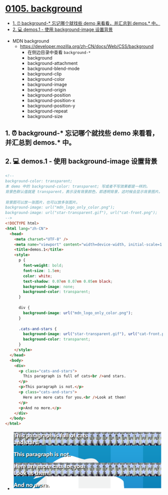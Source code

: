 # [0105. background](https://github.com/Tdahuyou/TNotes.html-css-js/tree/main/notes/0105.%20background)

<!-- region:toc -->
- [1. ⏰ background-* 忘记哪个就找些 demo 来看看，并汇总到 demos.* 中。](#1--background--忘记哪个就找些-demo-来看看并汇总到-demos-中)
- [2. 💻 demos.1 - 使用 background-image 设置背景](#2--demos1---使用-background-image-设置背景)
<!-- endregion:toc -->
- MDN background
  - https://developer.mozilla.org/zh-CN/docs/Web/CSS/background
    - 在侧边目录中查看 `background-*`
    - background
    - background-attachment
    - background-blend-mode
    - background-clip
    - background-color
    - background-image
    - background-origin
    - background-position
    - background-position-x
    - background-position-y
    - background-repeat
    - background-size

## 1. ⏰ background-* 忘记哪个就找些 demo 来看看，并汇总到 demos.* 中。

## 2. 💻 demos.1 - 使用 background-image 设置背景

```html
<!-- 
background-color: transparent;
本 demo 中的 background-color: transparent; 写或者不写效果都是一样的。
背景色默认值就是 transparent，表示没有背景颜色，即透明背景，这时候会显示背景图片。

背景图可以放一张图片，也可以放多张图片。
background-image: url("mdn_logo_only_color.png");
background-image: url("star-transparent.gif"), url("cat-front.png");
-->
<!DOCTYPE html>
<html lang="zh-CN">
  <head>
    <meta charset="UTF-8" />
    <meta name="viewport" content="width=device-width, initial-scale=1.0" />
    <title>demos.1</title>
    <style>
      p {
        font-weight: bold;
        font-size: 1.5em;
        color: white;
        text-shadow: 0.07em 0.07em 0.05em black;
        background-image: none;
        background-color: transparent;
      }

      div {
        background-image: url("mdn_logo_only_color.png");
      }

      .cats-and-stars {
        background-image: url("star-transparent.gif"), url("cat-front.png");
        background-color: transparent;
      }
    </style>
  </head>
  <body>
    <div>
      <p class="cats-and-stars">
        This paragraph is full of cats<br />and stars.
      </p>
      <p>This paragraph is not.</p>
      <p class="cats-and-stars">
        Here are more cats for you.<br />Look at them!
      </p>
      <p>And no more.</p>
    </div>
  </body>
</html>
```

- ![](assets/2024-12-03-15-23-27.png)
